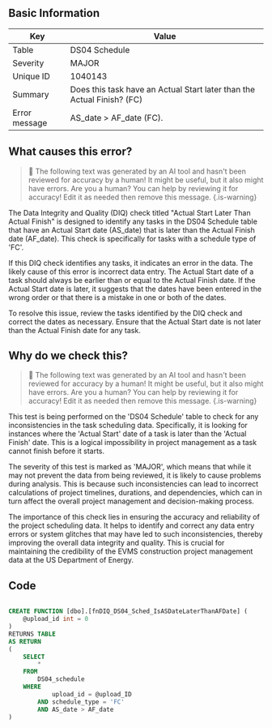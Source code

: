 ## Basic Information
| Key         | Value          |
|-------------|----------------|
| Table       | DS04 Schedule |
| Severity    | MAJOR |
| Unique ID   | 1040143   |
| Summary     | Does this task have an Actual Start later than the Actual Finish? (FC) |
| Error message | AS_date > AF_date (FC). |

## What causes this error?

> :robot: The following text was generated by an AI tool and hasn't been reviewed for accuracy by a human! It might be useful, but it also might have errors. Are you a human? You can help by reviewing it for accuracy! Edit it as needed then remove this message.
{.is-warning}

The Data Integrity and Quality (DIQ) check titled "Actual Start Later Than Actual Finish" is designed to identify any tasks in the DS04 Schedule table that have an Actual Start date (AS_date) that is later than the Actual Finish date (AF_date). This check is specifically for tasks with a schedule type of 'FC'.

If this DIQ check identifies any tasks, it indicates an error in the data. The likely cause of this error is incorrect data entry. The Actual Start date of a task should always be earlier than or equal to the Actual Finish date. If the Actual Start date is later, it suggests that the dates have been entered in the wrong order or that there is a mistake in one or both of the dates.

To resolve this issue, review the tasks identified by the DIQ check and correct the dates as necessary. Ensure that the Actual Start date is not later than the Actual Finish date for any task.
## Why do we check this?

> :robot: The following text was generated by an AI tool and hasn't been reviewed for accuracy by a human! It might be useful, but it also might have errors. Are you a human? You can help by reviewing it for accuracy! Edit it as needed then remove this message.
{.is-warning}

This test is being performed on the 'DS04 Schedule' table to check for any inconsistencies in the task scheduling data. Specifically, it is looking for instances where the 'Actual Start' date of a task is later than the 'Actual Finish' date. This is a logical impossibility in project management as a task cannot finish before it starts.

The severity of this test is marked as 'MAJOR', which means that while it may not prevent the data from being reviewed, it is likely to cause problems during analysis. This is because such inconsistencies can lead to incorrect calculations of project timelines, durations, and dependencies, which can in turn affect the overall project management and decision-making process.

The importance of this check lies in ensuring the accuracy and reliability of the project scheduling data. It helps to identify and correct any data entry errors or system glitches that may have led to such inconsistencies, thereby improving the overall data integrity and quality. This is crucial for maintaining the credibility of the EVMS construction project management data at the US Department of Energy.
## Code

```sql

CREATE FUNCTION [dbo].[fnDIQ_DS04_Sched_IsASDateLaterThanAFDate] (
	@upload_id int = 0
)
RETURNS TABLE
AS RETURN
(
	SELECT
		*
	FROM
		DS04_schedule
	WHERE
			upload_id = @upload_ID
		AND schedule_type = 'FC'
		AND AS_date > AF_date
)
```
